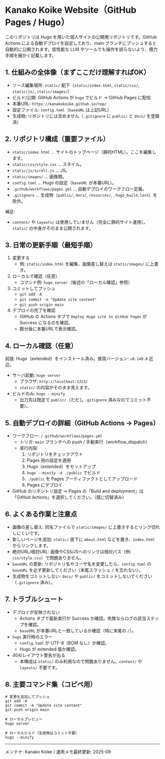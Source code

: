 # Kanako Koike Website（GitHub Pages / Hugo）

このリポジトリは Hugo を用いた個人サイトの公開用リポジトリです。GitHub Actions による自動デプロイを設定しており、main ブランチにプッシュすると自動的に公開されます。低性能な LLM やツールでも操作を誤らないよう、極力手順を細かく記載します。

## 1. 仕組みの全体像（まずここだけ理解すればOK）

- ソース編集場所: `static/` 配下（`static/index.html`, `static/css/`, `static/js/`, `static/images/`）
- ビルド/公開: GitHub Actions が `hugo` でビルド → GitHub Pages に配信
- 本番URL: `https://kanakokoike.github.io/top/`
- 設定ファイル: `config.toml`（`baseURL` は上記URL）
- 生成物: リポジトリには含めません（`.gitignore` に `public/` と `docs/` を登録済）

## 2. リポジトリ構成（重要ファイル）

- `static/index.html` … サイトのトップページ（静的HTML）。ここを編集します。
- `static/css/style.css` … スタイル。
- `static/js/scroll.js` … JS。
- `static/images/` … 画像類。
- `config.toml` … Hugo の設定（`baseURL` が本番URL）。
- `.github/workflows/pages.yml` … 自動デプロイのワークフロー定義。
- `.gitignore` … 生成物（`public/`, `docs/`, `resources/`, `.hugo_build.lock`）を除外。

補足:
- `content/` や `layouts/` は使用していません（完全に静的サイト運用）。`static/` の中身がそのまま公開されます。

## 3. 日常の更新手順（最短手順）

1. 変更する
   - 例: `static/index.html` を編集、画像差し替えは `static/images/` に上書き。
2. ローカルで確認（任意）
   - コマンド例: `hugo server`（後述の「ローカル確認」参照）
3. コミットしてプッシュ
   - `git add -A`
   - `git commit -m "Update site content"`
   - `git push origin main`
4. デプロイの完了を確認
   - GitHub の Actions タブで `Deploy Hugo site to GitHub Pages` が Success になるのを確認。
   - 数分後に本番URLで表示確認。

## 4. ローカル確認（任意）

前提: Hugo（extended）をインストール済み。推奨バージョン: `v0.149.0` 近辺。

- サーバ起動: `hugo server`
  - ブラウザ: `http://localhost:1313/`
  - `static/` の内容がそのまま見えます。
- ビルドのみ: `hugo --minify`
  - 出力先は既定で `public/`（ただし `.gitignore` 済みなのでコミット不要）。

## 5. 自動デプロイの詳細（GitHub Actions → Pages）

- ワークフロー: `/.github/workflows/pages.yml`
  - トリガ: `main` ブランチへの push / 手動実行（workflow_dispatch）
  - 実行内容:
    1. リポジトリをチェックアウト
    2. Pages 用の設定を適用
    3. Hugo（extended）をセットアップ
    4. `hugo --minify -d ./public` でビルド
    5. `./public` を Pages アーティファクトとしてアップロード
    6. Pages にデプロイ
- GitHub のリポジトリ設定 → Pages の「Build and deployment」は「GitHub Actions」を選択してください。（既に切替済み）

## 6. よくある作業と注意点

- 画像の差し替え: 同名ファイルで `static/images/` に上書きするとリンク切れしにくいです。
- 新しいページを追加: `static/` 直下に `about.html` などを置き、`index.html` からリンクします。
- 絶対URL/相対URL: 画像やCSS/JSへのリンクは相対パス（例: `css/style.css`）で問題ありません。
- `baseURL` の更新: リポジトリ名やユーザ名を変更したら、`config.toml` の `baseURL` を必ず更新してください（末尾スラッシュ `/` を忘れない）。
- 生成物をコミットしない: `docs/` や `public/` をコミットしないでください（`.gitignore` 済み）。

## 7. トラブルシュート

- デプロイが反映されない
  - Actions タブで最新実行が Success か確認。失敗ならログの該当ステップを確認。
  - `baseURL` が本番URLと一致しているか確認（特に末尾の `/`）。
- `hugo` 実行時のエラー
  - `config.toml` が UTF-8（BOM なし）か確認。
  - Hugo が extended 版か確認。
- 404/レイアウト警告が出る
  - 本構成は `static/` のみ利用なので問題ありません。`content/` や `layouts/` 不要です。

## 8. 主要コマンド集（コピペ用）

```
# 変更を追加してプッシュ
git add -A
git commit -m "Update site content"
git push origin main

# ローカルプレビュー
hugo server

# ローカルビルド（生成物はコミット不要）
hugo --minify
```

---

メンテナ: Kanako Koike / 運用メモ最終更新: 2025-09

